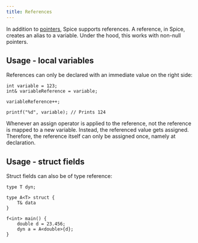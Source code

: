 ```yaml
---
title: References
---
```


In addition to [pointers](../pointers), Spice supports references. A reference, in Spice, creates an alias to a variable. Under
the hood, this works with non-null pointers.

## Usage - local variables

References can only be declared with an immediate value on the right side:

```spice
int variable = 123;
int& variableReference = variable;

variableReference++;

printf("%d", variable); // Prints 124
```

Whenever an assign operator is applied to the reference, not the reference is mapped to a new variable. Instead, the referenced
value gets assigned. Therefore, the reference itself can only be assigned once, namely at declaration.

## Usage - struct fields

Struct fields can also be of type reference:

```spice
type T dyn;

type A<T> struct {
    T& data
}

f<int> main() {
    double d = 23.456;
    dyn a = A<double>{d};
}
```